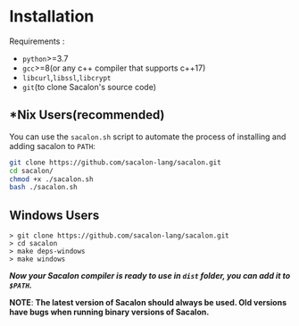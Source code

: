 # Installation
Requirements :
- `python`>=3.7
- `gcc`>=8(or any c++ compiler that supports c++17)
- `libcurl`,`libssl`,`libcrypt`
- `git`(to clone Sacalon's source code)

## *Nix Users(recommended)
You can use the `sacalon.sh` script to automate the process of installing and adding sacalon to `PATH`:
```bash
git clone https://github.com/sacalon-lang/sacalon.git
cd sacalon/
chmod +x ./sacalon.sh
bash ./sacalon.sh
```

## Windows Users 
```
> git clone https://github.com/sacalon-lang/sacalon.git
> cd sacalon
> make deps-windows
> make windows
```
***Now your Sacalon compiler is ready to use in `dist` folder, you can add it to `$PATH`.***

**NOTE**: **The latest version of Sacalon should always be used. Old versions have bugs when running binary versions of Sacalon.**
